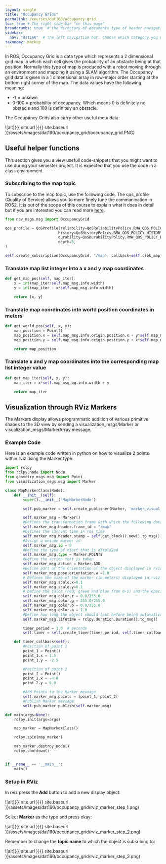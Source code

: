 ```yaml
---
layout: single
title: "Occupancy Grids"
permalink: /courses/dat160/occupancy-grid
toc: true # The right side bar "on this page"
breadcrumbs: true  # the directory-of-documents type of header navigation
sidebar:
  nav: "dat160"  # the left navigation bar. Choose which category you want.
taxonomy: markup
---
```


In ROS, Occupancy Grid is a data type which represents a 2 dimensional grid map in which each cell gives the probability of an obstacle being at that position. Normally this type of map is produced with a robot moving through an environment and mapping it using a SLAM algorithm. The Occupancy grid data is given in a 1 dimensional array in row-major order starting at the bottom right corner of the map. The data values have the following meaning:

* -1 = unkown
* 0-100 = probability of occupancy. Which means 0 is definitely no obstacle and 100 is definitely an obstacle.

The Occupancy Grids also carry other useful meta data:

![alt]({{ site.url }}{{ site.baseurl }}/assets/images/dat160/occupancy_grid/occupancy_grid.PNG)

## Useful helper functions
This section gives you a view usefull code-snippets that you might want to use during your semester project. It is expected that you use the code in a class environment.

### Subscribing to the map topic
To subscribe to the map topic, use the following code. The qos_profile (Quality of Service) allows you to more finely tune the communication in ROS2. It is out of the scope of this course to explain what it does in detail but if you are interested you can read more [here](https://docs.ros.org/en/rolling/Concepts/Intermediate/About-Quality-of-Service-Settings.html).
```python
from nav_msgs.msg import OccupancyGrid

qos_profile = QoSProfile(reliability=QoSReliabilityPolicy.RMW_QOS_POLICY_RELIABILITY_RELIABLE,
                        history=QoSHistoryPolicy.RMW_QOS_POLICY_HISTORY_KEEP_LAST,
                        durability=QoSDurabilityPolicy.RMW_QOS_POLICY_DURABILITY_TRANSIENT_LOCAL,
                        depth=5,
)

self.create_subscription(OccupancyGrid, '/map', callback=self.clbk_map, qos_profile=qos_profile)
```

### Translate map list integer into a x and y map coordinates

```python
def get_map_pos(self, map_iter):
    x = int(map_iter/self.map_msg.info.width)
    y = int(map_iter - x*self.map_msg.info.width)

    return [x, y]
```

### Translate map coordinates into world position coordinates in meters

```python
def get_world_pos(self, x, y):
    map_position = Point()
    map_position.x = self.map_msg.info.origin.position.x + y*self.map_msg.info.resolution
    map_position.y = self.map_msg.info.origin.position.y + x*self.map_msg.info.resolution

    return map_position
```

### Translate x and y map coordinates into the corresponding map list integer value
```python
def get_map_iter(self, x, y):
    map_iter = x*self.map_msg_og.info.width + y

    return map_iter
```

## Visualization through RViz Markers
The Markers display allows programmatic addition of various primitive shapes to the 3D view by sending a visualization_msgs/Marker or visualization_msgs/MarkerArray message. 

### Example Code
Here is an example code written in python on how to visualize 2 points within rviz using the Marker type:

```python
import rclpy
from rclpy.node import Node
from geometry_msgs.msg import Point
from visualization_msgs.msg import Marker

class MapMarkerClass(Node):
    def __init__(self):
        super().__init__('MapMarkerNode')

        self.pub_marker = self.create_publisher(Marker, 'marker_visual', 2)

        self.marker_msg = Marker()
        #Defines the transformation frame with which the following data is associated
        self.marker_msg.header.frame_id = "/map"
        #Defines the current time in ros time
        self.marker_msg.header.stamp = self.get_clock().now().to_msg()
        #Assign a unique marker id
        self.marker_msg.id = 0
        #Define the type of oject that is displayed
        self.marker_msg.type = Marker.POINTS
        #Define the action that is taken
        self.marker_msg.action = Marker.ADD
        #Define part of the orientation of the object displayed in rviz
        self.marker_msg.pose.orientation.w =1.0
        # Defines the size of the marker (in meters) displayed in rviz
        self.marker_msg.scale.x=0.1
        self.marker_msg.scale.y=0.1
        # Define the color (red, green and blue from 0-1) and the opacity (alpha from 0-1)
        self.marker_msg.color.r = 0.0/255.0
        self.marker_msg.color.g = 255.0/255.0
        self.marker_msg.color.b = 0.0/255.0
        self.marker_msg.color.a = 1.0
        #Define how long the object should last before being automaticcally deleted, where 0 idicates forever
        self.marker_msg.lifetime = rclpy.duration.Duration().to_msg()

        timer_period = 1.0  # seconds
        self.timer = self.create_timer(timer_period, self.timer_callback)

    def timer_callback(self):
        #Position of point 1
        point_1 = Point()
        point_1.x = 1.5
        point_1.y = -2.5

        #Position of point 2
        point_2 = Point()
        point_2.x = -4.0
        point_2.y = 6.0

        #Add Points to the Marker message
        self.marker_msg.points = [point_1, point_2]
        #Publish Marker message
        self.pub_marker.publish(self.marker_msg)

def main(args=None):
    rclpy.init(args=args)

    map_marker = MapMarkerClass()

    rclpy.spin(map_marker)

    map_marker.destroy_node()
    rclpy.shutdown()


if __name__ == '__main__':
    main()
```

### Setup in RViz

In rviz press the **Add** button to add a new display object:

![alt]({{ site.url }}{{ site.baseurl }}/assets/images/dat160/occupancy_grid/rviz_marker_step_1.png)

Select **Marker** as the type and press okay:

![alt]({{ site.url }}{{ site.baseurl }}/assets/images/dat160/occupancy_grid/rviz_marker_step_2.png)

Remember to change the **topic name** to which the object is subsribing to:

![alt]({{ site.url }}{{ site.baseurl }}/assets/images/dat160/occupancy_grid/rviz_marker_step_3.png)
